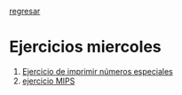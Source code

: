 [regresar](Semana1/temas.md)
# Ejercicios miercoles
1. [Ejercicio de imprimir números especiales](ejer1juev14.md)
2. [ejercicio MIPS](ejer2juev14.md)